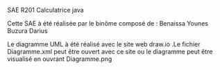 SAE R201
Calculatrice java

Cette SAE à été réalisée par le binôme composé de : 
Benaissa Younes
Buzura Darius

Le diagramme UML à été réalisé avec le site web draw.io .Le fichier Diagramme.xml peut être ouvert avec ce site ou 
le diagramme peut être visualisé en ouvrant Diagramme.png
